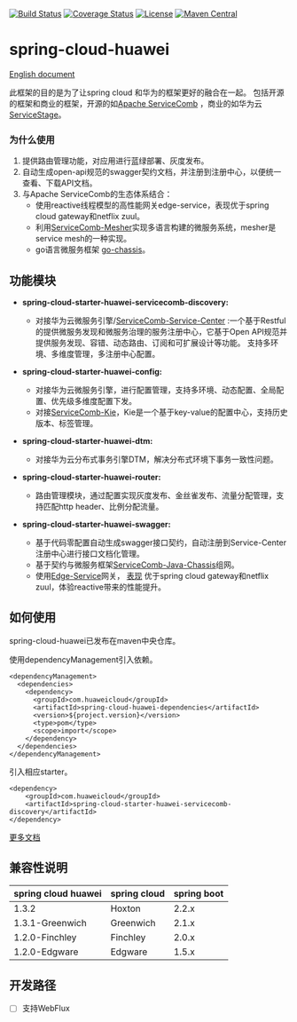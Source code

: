 [![Build Status](https://travis-ci.org/huaweicloud/spring-cloud-huawei.svg?branch=master)](https://travis-ci.org/huaweicloud/spring-cloud-huawei)
[![Coverage Status](https://coveralls.io/repos/github/huaweicloud/spring-cloud-huawei/badge.svg?branch=master)](https://coveralls.io/github/huaweicloud/spring-cloud-huawei?branch=master)
[![License](https://img.shields.io/badge/license-Apache%202-4EB1BA.svg)](https://www.apache.org/licenses/LICENSE-2.0.html)
[![Maven Central](https://maven-badges.herokuapp.com/maven-central/com.huaweicloud/spring-cloud-huawei/badge.svg)](https://search.maven.org/search?q=g:com.huaweicloud%20AND%20a:spring-cloud-huawei-dependencies) 

# spring-cloud-huawei

[English document](https://github.com/huaweicloud/spring-cloud-huawei)

此框架的目的是为了让spring cloud 和华为的框架更好的融合在一起。
包括开源的框架和商业的框架，开源的如[Apache ServiceComb](http://servicecomb.apache.org)
，商业的如华为云[ServiceStage](https://www.huaweicloud.com/product/servicestage.html)。

### 为什么使用
 1. 提供路由管理功能，对应用进行蓝绿部署、灰度发布。
 2. 自动生成open-api规范的swagger契约文档，并注册到注册中心，以便统一查看、下载API文档。
 3. 与Apache ServiceComb的生态体系结合：
     - 使用reactive线程模型的高性能网关edge-service，表现优于spring cloud gateway和netflix zuul。
     - 利用[ServiceComb-Mesher](https://github.com/apache/servicecomb-mesher)实现多语言构建的微服务系统，mesher是service mesh的一种实现。
     - go语言微服务框架 [go-chassis](https://github.com/go-chassis/go-chassis)。


## 功能模块

 * **spring-cloud-starter-huawei-servicecomb-discovery:**
     * 对接华为云微服务引擎/[ServiceComb-Service-Center](https://github.com/apache/servicecomb-service-center)
 :一个基于Restful的提供微服务发现和微服务治理的服务注册中心，它基于Open API规范并提供服务发现、容错、动态路由、订阅和可扩展设计等功能。
 支持多环境、多维度管理，多注册中心配置。

 * **spring-cloud-starter-huawei-config:**
     * 对接华为云微服务引擎，进行配置管理，支持多环境、动态配置、全局配置、优先级多维度配置下发。
     * 对接[ServiceComb-Kie](https://github.com/apache/servicecomb-kie)，Kie是一个基于key-value的配置中心，支持历史版本、标签管理。

 * **spring-cloud-starter-huawei-dtm:**
     * 对接华为云分布式事务引擎DTM，解决分布式环境下事务一致性问题。

 * **spring-cloud-starter-huawei-router:**
     * 路由管理模块，通过配置实现灰度发布、金丝雀发布、流量分配管理，支持匹配http header、比例分配流量。

 * **spring-cloud-starter-huawei-swagger:**
     * 基于代码零配置自动生成swagger接口契约，自动注册到Service-Center注册中心进行接口文档化管理。
     * 基于契约与微服务框架[ServiceComb-Java-Chassis](https://github.com/apache/servicecomb-java-chassis)组网。
     * 使用[Edge-Service](https://support.huaweicloud.com/bestpractice-servicestage/servicestage_bestpractice_0111.html)网关，
 [表现](https://github.com/AngLi2/api-gateway-benchmark/blob/master/Spring%20Cloud%20Gateway%2C%20Zuul%2C%20Edge%20Service%20%E6%80%A7%E8%83%BD%E5%AF%B9%E6%AF%94.md)
 优于spring cloud gateway和netflix zuul，体验reactive带来的性能提升。

## 如何使用
spring-cloud-huawei已发布在maven中央仓库。

使用dependencyManagement引入依赖。

    <dependencyManagement>
      <dependencies>
        <dependency>
          <groupId>com.huaweicloud</groupId>
          <artifactId>spring-cloud-huawei-dependencies</artifactId>
          <version>${project.version}</version>
          <type>pom</type>
          <scope>import</scope>
        </dependency>
      </dependencies>
    </dependencyManagement>
    
引入相应starter。

    <dependency>
        <groupId>com.huaweicloud</groupId>
        <artifactId>spring-cloud-starter-huawei-servicecomb-discovery</artifactId>
    </dependency>
    
[更多文档](https://support.huaweicloud.com/devg-servicestage/cse_java_0054.html)

## 兼容性说明

| spring cloud huawei | spring cloud | spring boot |
| ------------------- | ------------ | ----------- |
| 1.3.2               | Hoxton       | 2.2.x       |
| 1.3.1-Greenwich     | Greenwich    | 2.1.x       |
| 1.2.0-Finchley      | Finchley     | 2.0.x       |
| 1.2.0-Edgware       | Edgware      | 1.5.x       |

## 开发路径
- [ ] 支持WebFlux


